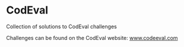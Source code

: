 # CodEval
Collection of solutions to CodEval challenges

Challenges can be found on the CodEval website: www.codeeval.com
